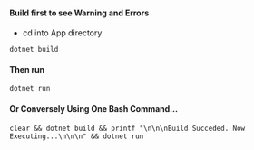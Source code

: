 #### Build first to see Warning and Errors
- cd into App directory
````
dotnet build
````
#### Then run
````
dotnet run 
````
#### Or Conversely Using One Bash Command...
````
clear && dotnet build && printf "\n\n\nBuild Succeded. Now Executing...\n\n\n" && dotnet run
````